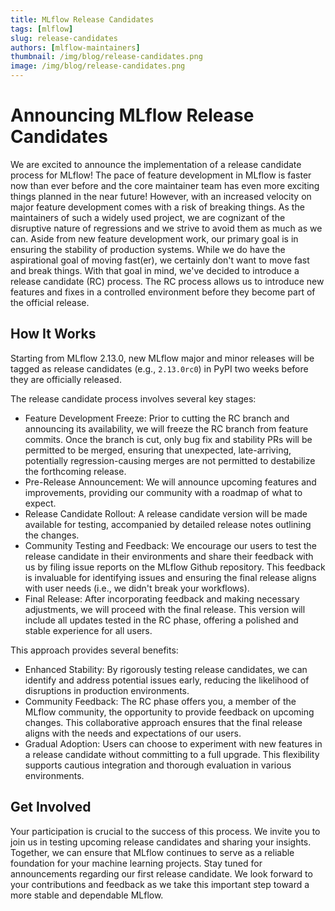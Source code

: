 ```yaml
---
title: MLflow Release Candidates
tags: [mlflow]
slug: release-candidates
authors: [mlflow-maintainers]
thumbnail: /img/blog/release-candidates.png
image: /img/blog/release-candidates.png
---
```


# Announcing MLflow Release Candidates

We are excited to announce the implementation of a release candidate process for MLflow!
The pace of feature development in MLflow is faster now than ever before and the core maintainer team has even more exciting things planned in the near future! However, with an increased velocity on major feature development comes with a risk of breaking things. As the maintainers of such a widely used project, we are cognizant of the disruptive nature of regressions and we strive to avoid them as much as we can. Aside from new feature development work, our primary goal is in ensuring the stability of production systems. While we do have the aspirational goal of moving fast(er), we certainly don't want to move fast and break things. With that goal in mind, we've decided to introduce a release candidate (RC) process. The RC process allows us to introduce new features and fixes in a controlled environment before they become part of the official release.

## How It Works

Starting from MLflow 2.13.0, new MLflow major and minor releases will be tagged as release candidates (e.g., `2.13.0rc0`) in PyPI two weeks before they are officially released.

The release candidate process involves several key stages:

- Feature Development Freeze: Prior to cutting the RC branch and announcing its availability, we will freeze the RC branch from feature commits. Once the branch is cut, only bug fix and stability PRs will be permitted to be merged, ensuring that unexpected, late-arriving, potentially regression-causing merges are not permitted to destabilize the forthcoming release.
- Pre-Release Announcement: We will announce upcoming features and improvements, providing our community with a roadmap of what to expect.
- Release Candidate Rollout: A release candidate version will be made available for testing, accompanied by detailed release notes outlining the changes.
- Community Testing and Feedback: We encourage our users to test the release candidate in their environments and share their feedback with us by filing issue reports on the MLflow Github repository. This feedback is invaluable for identifying issues and ensuring the final release aligns with user needs (i.e., we didn't break your workflows).
- Final Release: After incorporating feedback and making necessary adjustments, we will proceed with the final release. This version will include all updates tested in the RC phase, offering a polished and stable experience for all users.

This approach provides several benefits:

- Enhanced Stability: By rigorously testing release candidates, we can identify and address potential issues early, reducing the likelihood of disruptions in production environments.
- Community Feedback: The RC phase offers you, a member of the MLflow community, the opportunity to provide feedback on upcoming changes. This collaborative approach ensures that the final release aligns with the needs and expectations of our users.
- Gradual Adoption: Users can choose to experiment with new features in a release candidate without committing to a full upgrade. This flexibility supports cautious integration and thorough evaluation in various environments.

## Get Involved

Your participation is crucial to the success of this process. We invite you to join us in testing upcoming release candidates and sharing your insights. Together, we can ensure that MLflow continues to serve as a reliable foundation for your machine learning projects.
Stay tuned for announcements regarding our first release candidate. We look forward to your contributions and feedback as we take this important step toward a more stable and dependable MLflow.
